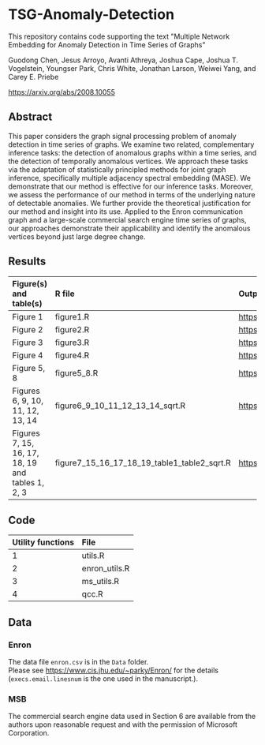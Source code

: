 # TSG-Anomaly-Detection

This repository contains code supporting the text "Multiple Network Embedding for Anomaly Detection in Time Series of Graphs"

Guodong Chen, Jesus Arroyo, Avanti Athreya, Joshua Cape, Joshua T. Vogelstein, Youngser Park, Chris White,
Jonathan Larson, Weiwei Yang, and Carey E. Priebe

https://arxiv.org/abs/2008.10055

## Abstract
This paper considers the graph signal processing problem of anomaly detection in time series of graphs. We examine two related, complementary inference tasks: the detection of anomalous graphs within a time series, and the detection of temporally anomalous vertices. We approach these tasks via the adaptation of statistically principled methods for joint graph inference, specifically 
multiple adjacency spectral embedding (MASE). We demonstrate that our method is effective for our inference tasks. Moreover, we assess the performance of our method in terms of the underlying nature of detectable anomalies. We further provide the theoretical justification for our method and insight into its use. Applied to the Enron communication graph and a large-scale commercial search engine time series of graphs, our approaches demonstrate their applicability and identify the anomalous vertices beyond just large degree change.

## Results

| Figure(s) and table(s) | R file | Output HTML file |
|:--------- |:-----------|:-----------|
| Figure 1  | figure1.R | https://www.cis.jhu.edu/~parky/AnomalyDetection/figure1.html |
| Figure 2   | figure2.R | https://www.cis.jhu.edu/~parky/AnomalyDetection/figure2.html |
| Figure 3    | figure3.R | https://www.cis.jhu.edu/~parky/AnomalyDetection/figure3.html |
| Figure 4   | figure4.R | https://www.cis.jhu.edu/~parky/AnomalyDetection/figure4.html |
| Figure 5, 8 | figure5_8.R | https://www.cis.jhu.edu/~parky/AnomalyDetection/figure5_8.html |
| Figures 6, 9, 10, 11, 12, 13, 14 | figure6_9_10_11_12_13_14_sqrt.R | https://www.cis.jhu.edu/~parky/AnomalyDetection/figure6_9_10_11_12_13_14_sqrt.html |
| Figures 7, 15, 16, 17, 18, 19 and tables 1, 2, 3 | figure7_15_16_17_18_19_table1_table2_sqrt.R | https://www.cis.jhu.edu/~parky/AnomalyDetection/figure7_15_16_17_18_19_table1_table2_sqrt.html |


## Code

| Utility functions | File |
|:----- |:-----------|
| 1   | utils.R |
| 2   | enron_utils.R |
| 3   | ms_utils.R |
| 4   | qcc.R |

## Data

### Enron
The data file `enron.csv` is in the `Data` folder.  
Please see https://www.cis.jhu.edu/~parky/Enron/ for the details (`execs.email.linesnum` is the one used in the manuscript.).

### MSB
The commercial search engine data used in Section 6 are available from the authors upon reasonable request and with the permission of Microsoft Corporation.

